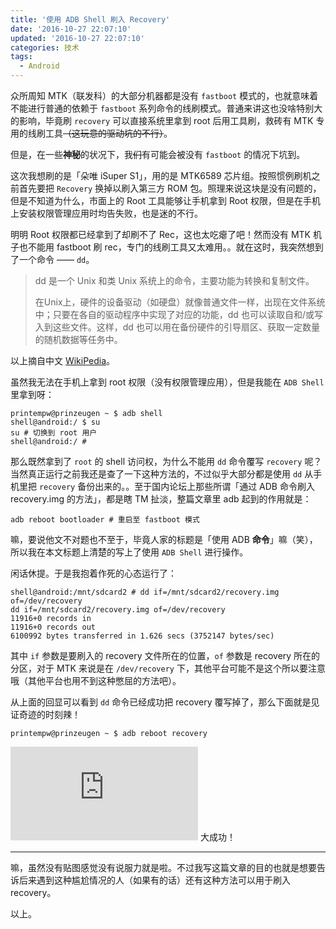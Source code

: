 ```yaml
---
title: '使用 ADB Shell 刷入 Recovery'
date: '2016-10-27 22:07:10'
updated: '2016-10-27 22:07:10'
categories: 技术
tags:
  - Android
---
```


众所周知 MTK（联发科）的大部分机器都是没有 `fastboot` 模式的，也就意味着不能进行普通的依赖于 `fastboot` 系列命令的线刷模式。普通来讲这也没啥特别大的影响，毕竟刷 `recovery` 可以直接系统里拿到 root 后用工具刷，救砖有 MTK 专用的线刷工具~~（这玩意的驱动坑的不行）~~。

但是，在一些**神秘**的状况下，我~~们~~有可能会被没有 `fastboot` 的情况下坑到。

这次我想刷的是「朵唯 iSuper S1」，用的是 MTK6589 芯片组。按照惯例刷机之前首先要把 `Recovery` 换掉以刷入第三方 ROM 包。照理来说这块是没有问题的，但是不知道为什么，市面上的 Root 工具能够让手机拿到 Root 权限，但是在手机上安装权限管理应用时均告失败，也是迷的不行。

明明 Root 权限都已经拿到了却刷不了 Rec，这也太吃瘪了吧！然而没有 MTK 机子也不能用 fastboot 刷 rec，专门的线刷工具又太难用。。就在这时，我突然想到了一个命令 —— `dd`。

<!--more-->

> dd 是一个 Unix 和类 Unix 系统上的命令，主要功能为转换和复制文件。
> 
> 在Unix上，硬件的设备驱动（如硬盘）就像普通文件一样，出现在文件系统中；只要在各自的驱动程序中实现了对应的功能，dd 也可以读取自和/或写入到这些文件。这样，dd 也可以用在备份硬件的引导扇区、获取一定数量的随机数据等任务中。

以上摘自中文 [WikiPedia](https://zh.wikipedia.org/wiki/Dd_(Unix))。

虽然我无法在手机上拿到 root 权限（没有权限管理应用），但是我能在 `ADB Shell` 里拿到呀：

```shell
printempw@prinzeugen ~ $ adb shell
shell@android:/ $ su
su # 切换到 root 用户
shell@android:/ # 
```

那么既然拿到了 `root` 的 shell 访问权，为什么不能用 `dd` 命令覆写 `recovery` 呢？当然真正运行之前我还是查了一下这种方法的，不过似乎大部分都是使用 `dd` 从手机里把 `recovery` 备份出来的。。至于国内论坛上那些所谓「通过 ADB 命令刷入 recovery.img 的方法」，都是瞎 TM 扯淡，整篇文章里 adb 起到的作用就是：

```
adb reboot bootloader # 重启至 fastboot 模式
```

嘛，要说他文不对题也不至于，毕竟人家的标题是「使用 ADB **命令**」嘛（笑），所以我在本文标题上清楚的写上了使用 `ADB Shell` 进行操作。

闲话休提。于是我抱着作死的心态运行了：

```
shell@android:/mnt/sdcard2 # dd if=/mnt/sdcard2/recovery.img of=/dev/recovery
dd if=/mnt/sdcard2/recovery.img of=/dev/recovery
11916+0 records in
11916+0 records out
6100992 bytes transferred in 1.626 secs (3752147 bytes/sec)
```

其中 `if` 参数是要刷入的 recovery 文件所在的位置，`of` 参数是 recovery 所在的分区，对于 MTK 来说是在 `/dev/recovery` 下，其他平台可能不是这个所以要注意哦（其他平台也用不到这种憋屈的方法吧）。

从上面的回显可以看到 `dd` 命令已经成功把 recovery 覆写掉了，那么下面就是见证奇迹的时刻辣！

```
printempw@prinzeugen ~ $ adb reboot recovery
```

![](https://img.prinzeugen.net/image.php?di=15FA) 大成功！

---------------------

嘛，虽然没有贴图感觉没有说服力就是啦。不过我写这篇文章的目的也就是想要告诉后来遇到这种尴尬情况的人（如果有的话）还有这种方法可以用于刷入 recovery。

以上。

